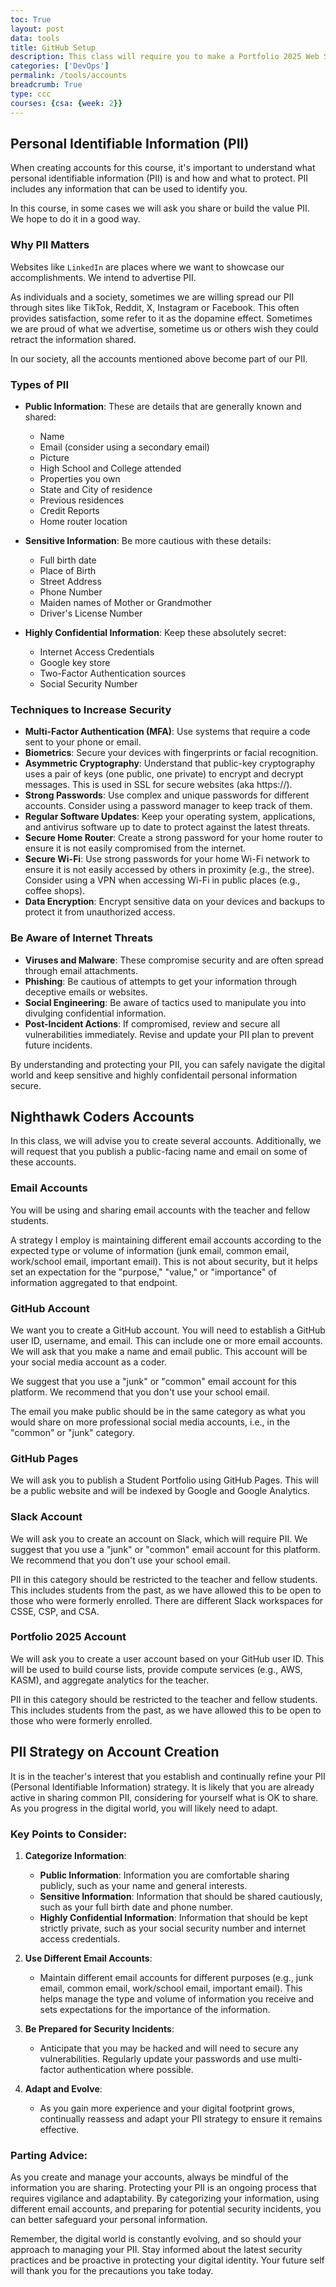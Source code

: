 ```yaml
---
toc: True
layout: post
data: tools
title: GitHub Setup 
description: This class will require you to make a Portfolio 2025 Web Site, a GitHub Account, a Slack Account, and as part of final exam will require you update your LinkedIn account.
categories: ['DevOps']
permalink: /tools/accounts
breadcrumb: True 
type: ccc
courses: {csa: {week: 2}}
---
```


## Personal Identifiable Information (PII)

When creating accounts for this course, it's important to understand what personal identifiable information (PII) is and how and what to protect. PII includes any information that can be used to identify you.

In this course, in some cases we will ask you share or build the value PII.  We hope to do it in a good way.

### Why PII Matters

Websites like `LinkedIn` are places where we want to showcase our accomplishments. We intend to advertise PII.

As individuals and a society, sometimes we are willing spread our PII through sites like TikTok, Reddit, X, Instagram or Facebook. This often provides satisfaction, some refer to it as the dopamine effect.  Sometimes we are proud of what we advertise, sometime us or others wish they could retract the information shared.

In our society, all the accounts mentioned above become part of our PII.

### Types of PII

* **Public Information**: These are details that are generally known and shared:
  - Name
  - Email (consider using a secondary email)
  - Picture
  - High School and College attended
  - Properties you own
  - State and City of residence
  - Previous residences
  - Credit Reports
  - Home router location

* **Sensitive Information**: Be more cautious with these details:
  - Full birth date
  - Place of Birth
  - Street Address
  - Phone Number
  - Maiden names of Mother or Grandmother
  - Driver's License Number

* **Highly Confidential Information**: Keep these absolutely secret:
  - Internet Access Credentials
  - Google key store
  - Two-Factor Authentication sources
  - Social Security Number

### Techniques to Increase Security

* **Multi-Factor Authentication (MFA)**: Use systems that require a code sent to your phone or email.
* **Biometrics**: Secure your devices with fingerprints or facial recognition.
* **Asymmetric Cryptography**: Understand that public-key cryptography uses a pair of keys (one public, one private) to encrypt and decrypt messages. This is used in SSL for secure websites (aka https://).
* **Strong Passwords**: Use complex and unique passwords for different accounts. Consider using a password manager to keep track of them.
* **Regular Software Updates**: Keep your operating system, applications, and antivirus software up to date to protect against the latest threats.
* **Secure Home Router**: Create a strong password for your home router to ensure it is not easily compromised from the internet.
* **Secure Wi-Fi**: Use strong passwords for your home Wi-Fi network to ensure it is not easily accessed by others in proximity (e.g., the stree). Consider using a VPN when accessing Wi-Fi in public places (e.g., coffee shops).
* **Data Encryption**: Encrypt sensitive data on your devices and backups to protect it from unauthorized access.

### Be Aware of Internet Threats

* **Viruses and Malware**: These compromise security and are often spread through email attachments.
* **Phishing**: Be cautious of attempts to get your information through deceptive emails or websites.
* **Social Engineering**: Be aware of tactics used to manipulate you into divulging confidential information.
* **Post-Incident Actions**: If compromised, review and secure all vulnerabilities immediately. Revise and update your PII plan to prevent future incidents.

By understanding and protecting your PII, you can safely navigate the digital world and keep sensitive and highly confidentail personal information secure.

## Nighthawk Coders Accounts

In this class, we will advise you to create several accounts. Additionally, we will request that you publish a public-facing name and email on some of these accounts.  

### Email Accounts
You will be using and sharing email accounts with the teacher and fellow students.

A strategy I employ is maintaining different email accounts according to the expected type or volume of information (junk email, common email, work/school email, important email). This is not about security, but it helps set an expectation for the "purpose," "value," or "importance" of information aggregated to that endpoint.

### GitHub Account
We want you to create a GitHub account. You will need to establish a GitHub user ID, username, and email. This can include one or more email accounts. We will ask that you make a name and email public. This account will be your social media account as a coder.

We suggest that you use a "junk" or "common" email account for this platform. We recommend that you don't use your school email.

The email you make public should be in the same category as what you would share on more professional social media accounts, i.e., in the "common" or "junk" category.

### GitHub Pages
We will ask you to publish a Student Portfolio using GitHub Pages. This will be a public website and will be indexed by Google and Google Analytics.

### Slack Account
We will ask you to create an account on Slack, which will require PII. We suggest that you use a "junk" or "common" email account for this platform. We recommend that you don't use your school email.

PII in this category should be restricted to the teacher and fellow students. This includes students from the past, as we have allowed this to be open to those who were formerly enrolled. There are different Slack workspaces for CSSE, CSP, and CSA.

### Portfolio 2025 Account
We will ask you to create a user account based on your GitHub user ID. This will be used to build course lists, provide compute services (e.g., AWS, KASM), and aggregate analytics for the teacher.

PII in this category should be restricted to the teacher and fellow students. This includes students from the past, as we have allowed this to be open to those who were formerly enrolled.

## PII Strategy on Account Creation

It is in the teacher's interest that you establish and continually refine your PII (Personal Identifiable Information) strategy. It is likely that you are already active in sharing common PII, considering for yourself what is OK to share. As you progress in the digital world, you will likely need to adapt.

### Key Points to Consider:

1. **Categorize Information**: 
   - **Public Information**: Information you are comfortable sharing publicly, such as your name and general interests.
   - **Sensitive Information**: Information that should be shared cautiously, such as your full birth date and phone number.
   - **Highly Confidential Information**: Information that should be kept strictly private, such as your social security number and internet access credentials.

2. **Use Different Email Accounts**: 
   - Maintain different email accounts for different purposes (e.g., junk email, common email, work/school email, important email). This helps manage the type and volume of information you receive and sets expectations for the importance of the information.

3. **Be Prepared for Security Incidents**: 
   - Anticipate that you may be hacked and will need to secure any vulnerabilities. Regularly update your passwords and use multi-factor authentication where possible.

4. **Adapt and Evolve**: 
   - As you gain more experience and your digital footprint grows, continually reassess and adapt your PII strategy to ensure it remains effective.

### Parting Advice:

As you create and manage your accounts, always be mindful of the information you are sharing. Protecting your PII is an ongoing process that requires vigilance and adaptability. By categorizing your information, using different email accounts, and preparing for potential security incidents, you can better safeguard your personal information.

Remember, the digital world is constantly evolving, and so should your approach to managing your PII. Stay informed about the latest security practices and be proactive in protecting your digital identity. Your future self will thank you for the precautions you take today.

